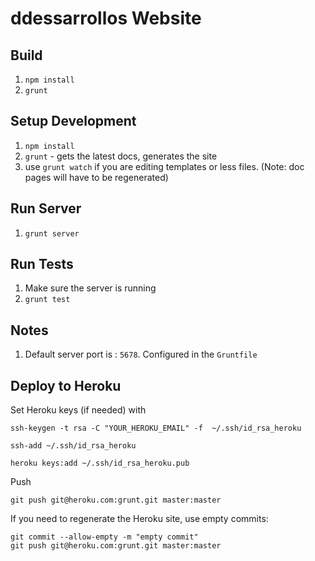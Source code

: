 ddessarrollos Website
==========================


## Build

1. `npm install`
1. `grunt`


## Setup Development

1. `npm install`
1. `grunt` - gets the latest docs, generates the site
1. use ```grunt watch``` if you are editing templates or less files. (Note: doc pages will have to be regenerated)

## Run Server

1. `grunt server`

## Run Tests

1. Make sure the server is running
1. `grunt test`

## Notes

1. Default server port is : `5678`. Configured in the `Gruntfile`

## Deploy to Heroku

Set Heroku keys (if needed) with
```
ssh-keygen -t rsa -C "YOUR_HEROKU_EMAIL" -f  ~/.ssh/id_rsa_heroku

ssh-add ~/.ssh/id_rsa_heroku

heroku keys:add ~/.ssh/id_rsa_heroku.pub

```

Push

```
git push git@heroku.com:grunt.git master:master
```

If you need to regenerate the Heroku site, use empty commits:

```
git commit --allow-empty -m "empty commit"
git push git@heroku.com:grunt.git master:master
